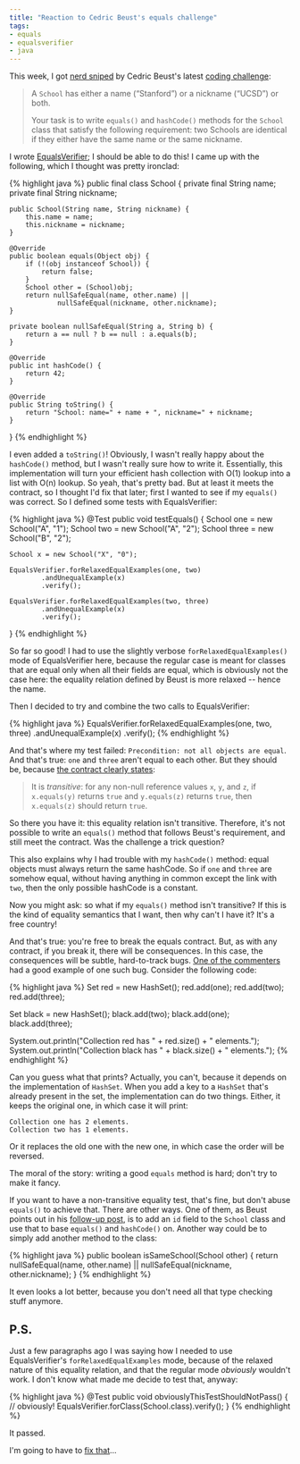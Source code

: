 ```yaml
---
title: "Reaction to Cedric Beust's equals challenge"
tags:
- equals
- equalsverifier
- java
---
```

This week, I got [nerd sniped](http://xkcd.com/356/) by Cedric Beust's latest [coding challenge](http://beust.com/weblog/2013/02/13/coding-challenge-light-edition/):

> A `School` has either a name (“Stanford”) or a nickname (“UCSD”) or both.
>
> Your task is to write `equals()` and `hashCode()` methods for the `School`
> class that satisfy the following requirement: two Schools are identical if
> they either have the same name or the same nickname.

I wrote [EqualsVerifier](http://www.jqno.nl/equalsverifier); I should be able to do this! I came up with the following, which I thought was pretty ironclad:

{% highlight java %}
public final class School {
    private final String name;
    private final String nickname;

    public School(String name, String nickname) {
        this.name = name;
        this.nickname = nickname;
    }

    @Override
    public boolean equals(Object obj) {
        if (!(obj instanceof School)) {
            return false;
        }
        School other = (School)obj;
        return nullSafeEqual(name, other.name) ||
                nullSafeEqual(nickname, other.nickname);
    }

    private boolean nullSafeEqual(String a, String b) {
        return a == null ? b == null : a.equals(b);
    }
    
    @Override
    public int hashCode() {
        return 42;
    }

    @Override
    public String toString() {
        return "School: name=" + name + ", nickname=" + nickname;
    }
}
{% endhighlight %}

I even added a `toString()`! Obviously, I wasn't really happy about the `hashCode()` method, but I wasn't really sure how to write it. Essentially, this implementation will turn your efficient hash collection with O(1) lookup into a list with O(n) lookup. So yeah, that's pretty bad. But at least it meets the contract, so I thought I'd fix that later; first I wanted to see if my `equals()` was correct. So I defined some tests with EqualsVerifier:

{% highlight java %}
@Test
public void testEquals() {
    School one = new School("A", "1");
    School two = new School("A", "2");
    School three = new School("B", "2");

    School x = new School("X", "0");

    EqualsVerifier.forRelaxedEqualExamples(one, two)
            .andUnequalExample(x)
            .verify();

    EqualsVerifier.forRelaxedEqualExamples(two, three)
            .andUnequalExample(x)
            .verify();
}
{% endhighlight %}

So far so good! I had to use the slightly verbose `forRelaxedEqualExamples()` mode of EqualsVerifier here, because the regular case is meant for classes that are equal only when all their fields are equal, which is obviously not the case here: the equality relation defined by Beust is more relaxed -- hence the name.

Then I decided to try and combine the two calls to EqualsVerifier:

{% highlight java %}
EqualsVerifier.forRelaxedEqualExamples(one, two, three)
        .andUnequalExample(x)
        .verify();
{% endhighlight %}

And that's where my test failed: `Precondition: not all objects are equal`. And that's true: `one` and `three` aren't equal to each other. But they should be, because [the contract clearly states](http://docs.oracle.com/javase/6/docs/api/java/lang/Object.html#equals%28java.lang.Object%29):

> It is _transitive_: for any non-null reference values
> `x`, `y`, and `z`, if
> `x.equals(y)` returns `true` and
> `y.equals(z)` returns `true`, then
> `x.equals(z)` should return `true`.

So there you have it: this equality relation isn't transitive. Therefore, it's not possible to write an `equals()` method that follows Beust's requirement, and still meet the contract. Was the challenge a trick question?

This also explains why I had trouble with my `hashCode()` method: equal objects must always return the same hashCode. So if `one` and `three` are somehow equal, without having anything in common except the link with `two`, then the only possible hashCode is a constant.

Now you might ask: so what if my `equals()` method isn't transitive? If this is the kind of equality semantics that I want, then why can't I have it? It's a free country!

And that's true: you're free to break the equals contract. But, as with any contract, if you break it, there will be consequences. In this case, the consequences will be subtle, hard-to-track bugs. [One of the commenters](http://beust.com/weblog/2013/02/13/coding-challenge-light-edition/#comment-17073) had a good example of one such bug. Consider the following code:

{% highlight java %}
Set<School> red = new HashSet<School>();
red.add(one);
red.add(two);
red.add(three);

Set<School> black = new HashSet<School>();
black.add(two);
black.add(one);
black.add(three);

System.out.println("Collection red has " + red.size() + " elements.");
System.out.println("Collection black has " + black.size() + " elements.");
{% endhighlight %}

Can you guess what that prints? Actually, you can't, because it depends on the implementation of `HashSet`. When you add a key to a `HashSet` that's already present in the set, the implementation can do two things. Either, it keeps the original one, in which case it will print:

    Collection one has 2 elements.
    Collection two has 1 elements.

Or it replaces the old one with the new one, in which case the order will be reversed.

The moral of the story: writing a good `equals` method is hard; don't try to make it fancy.

If you want to have a non-transitive equality test, that's fine, but don't abuse `equals()` to achieve that. There are other ways. One of them, as Beust points out in his [follow-up post](http://beust.com/weblog/2013/02/16/answer-to-the-school-challenge/), is to add an `id` field to the `School` class and use that to base `equals()` and `hashCode()` on. Another way could be to simply add another method to the class:

{% highlight java %}
public boolean isSameSchool(School other) {
    return nullSafeEqual(name, other.name) ||
            nullSafeEqual(nickname, other.nickname);
}
{% endhighlight %}

It even looks a lot better, because you don't need all that type checking stuff anymore.

P.S.
----
Just a few paragraphs ago I was saying how I needed to use EqualsVerifier's `forRelaxedEqualExamples` mode, because of the relaxed nature of this equality relation, and that the regular mode _obviously_ wouldn't work. I don't know what made me decide to test that, anyway:

{% highlight java %}
@Test
public void obviouslyThisTestShouldNotPass() {   // obviously!
    EqualsVerifier.forClass(School.class).verify();
}
{% endhighlight %}

It passed.

I'm going to have to [fix that](https://code.google.com/p/equalsverifier/issues/detail?id=75)...
